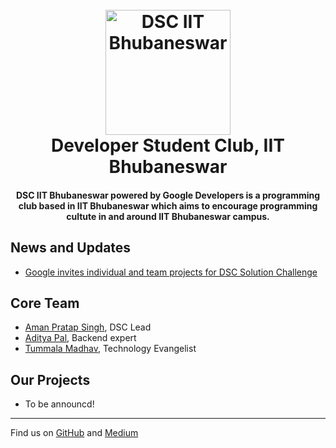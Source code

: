 
<h1 align="center">
  <br>
  <a href="https://dsciitbbs.github.io"><img src="https://user-images.githubusercontent.com/19551774/55946516-7c1bdb80-5c6a-11e9-86ca-b4b700b119c8.jpeg" alt="DSC IIT Bhubaneswar" width="200"></a>
  <br>
  Developer Student Club, IIT Bhubaneswar
  <br>
</h1>

<h4 align="center">DSC IIT Bhubaneswar powered by Google Developers is a programming club based in IIT Bhubaneswar which aims to encourage programming cultute in and around IIT Bhubaneswar campus.
</h4>

<h2>News and Updates</h2>

- [Google invites individual and team projects for DSC Solution Challenge](https://events.withgoogle.com/dsc-solution-challenge/)

<h2>Core Team</h2>

- [Aman Pratap Singh](https://github.com/apsknight), DSC Lead
- [Aditya Pal](https://github.com/PalAditya), Backend expert
- [Tummala Madhav](https://github.com/), Technology Evangelist

<h2>Our Projects</h2>

- To be announcd!

---
Find us on [GitHub](https://github.com/dsciitbbs) and [Medium](https://medium.com/dsc-iit-bhubaneswar)
